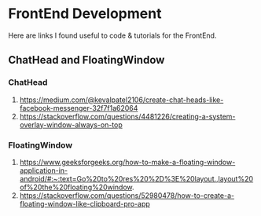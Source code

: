 # FrontEnd Development
Here are links I found useful to code &amp; tutorials for the FrontEnd.
## ChatHead and FloatingWindow
### ChatHead
1. https://medium.com/@kevalpatel2106/create-chat-heads-like-facebook-messenger-32f7f1a62064
2. https://stackoverflow.com/questions/4481226/creating-a-system-overlay-window-always-on-top
### FloatingWindow
1. https://www.geeksforgeeks.org/how-to-make-a-floating-window-application-in-android/#:~:text=Go%20to%20res%20%2D%3E%20layout.,layout%20of%20the%20floating%20window.
2. https://stackoverflow.com/questions/52980478/how-to-create-a-floating-window-like-clipboard-pro-app

